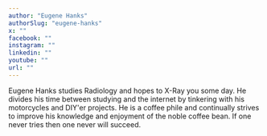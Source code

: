 ```yaml
---
author: "Eugene Hanks"
authorSlug: "eugene-hanks"
x: ""
facebook: ""
instagram: ""
linkedin: ""
youtube: ""
url: ""
---
```


Eugene Hanks studies Radiology and hopes to X-Ray you some day. He divides his time between studying and the internet by tinkering with his motorcycles and DIY'er projects. He is a coffee phile and continually strives to improve his knowledge and enjoyment of the noble coffee bean. If one never tries then one never will succeed.
